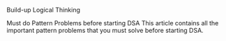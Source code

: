 Build-up Logical Thinking

Must do Pattern Problems before starting DSA
This article contains all the important pattern problems that you must solve before starting DSA. 
